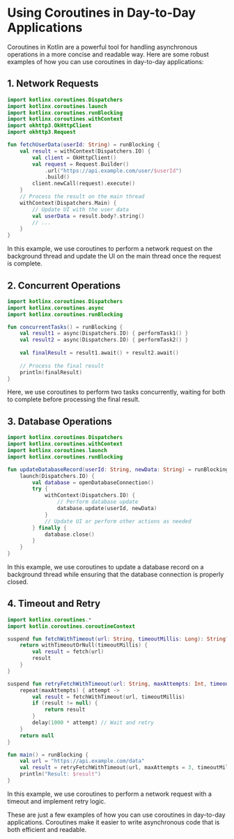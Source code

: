 # Using Coroutines in Day-to-Day Applications

Coroutines in Kotlin are a powerful tool for handling asynchronous operations in a more concise and readable way. Here are some robust examples of how you can use coroutines in day-to-day applications:

## 1. Network Requests

```kotlin
import kotlinx.coroutines.Dispatchers
import kotlinx.coroutines.launch
import kotlinx.coroutines.runBlocking
import kotlinx.coroutines.withContext
import okhttp3.OkHttpClient
import okhttp3.Request

fun fetchUserData(userId: String) = runBlocking {
    val result = withContext(Dispatchers.IO) {
        val client = OkHttpClient()
        val request = Request.Builder()
            .url("https://api.example.com/user/$userId")
            .build()
        client.newCall(request).execute()
    }
    // Process the result on the main thread
    withContext(Dispatchers.Main) {
        // Update UI with the user data
        val userData = result.body?.string()
        // ...
    }
}
```

In this example, we use coroutines to perform a network request on the background thread and update the UI on the main thread once the request is complete.

## 2. Concurrent Operations

```kotlin
import kotlinx.coroutines.Dispatchers
import kotlinx.coroutines.async
import kotlinx.coroutines.runBlocking

fun concurrentTasks() = runBlocking {
    val result1 = async(Dispatchers.IO) { performTask1() }
    val result2 = async(Dispatchers.IO) { performTask2() }
    
    val finalResult = result1.await() + result2.await()
    
    // Process the final result
    println(finalResult)
}
```

Here, we use coroutines to perform two tasks concurrently, waiting for both to complete before processing the final result.

## 3. Database Operations

```kotlin
import kotlinx.coroutines.Dispatchers
import kotlinx.coroutines.withContext
import kotlinx.coroutines.launch
import kotlinx.coroutines.runBlocking

fun updateDatabaseRecord(userId: String, newData: String) = runBlocking {
    launch(Dispatchers.IO) {
        val database = openDatabaseConnection()
        try {
            withContext(Dispatchers.IO) {
                // Perform database update
                database.update(userId, newData)
            }
            // Update UI or perform other actions as needed
        } finally {
            database.close()
        }
    }
}
```

In this example, we use coroutines to update a database record on a background thread while ensuring that the database connection is properly closed.

## 4. Timeout and Retry

```kotlin
import kotlinx.coroutines.*
import kotlin.coroutines.coroutineContext

suspend fun fetchWithTimeout(url: String, timeoutMillis: Long): String? {
    return withTimeoutOrNull(timeoutMillis) {
        val result = fetch(url)
        result
    }
}

suspend fun retryFetchWithTimeout(url: String, maxAttempts: Int, timeoutMillis: Long): String? {
    repeat(maxAttempts) { attempt ->
        val result = fetchWithTimeout(url, timeoutMillis)
        if (result != null) {
            return result
        }
        delay(1000 * attempt) // Wait and retry
    }
    return null
}

fun main() = runBlocking {
    val url = "https://api.example.com/data"
    val result = retryFetchWithTimeout(url, maxAttempts = 3, timeoutMillis = 5000)
    println("Result: $result")
}
```

In this example, we use coroutines to perform a network request with a timeout and implement retry logic.

These are just a few examples of how you can use coroutines in day-to-day applications. Coroutines make it easier to write asynchronous code that is both efficient and readable.
